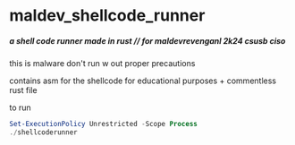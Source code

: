 # maldev_shellcode_runner


##### a shell code runner made in rust // for maldevrevenganl 2k24 csusb ciso

this is malware don't run w out proper precautions

contains asm for the shellcode for educational purposes + commentless rust file 

to run 

```ps1
Set-ExecutionPolicy Unrestricted -Scope Process
./shellcoderunner 
```
